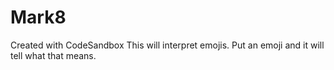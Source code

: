 # Mark8
Created with CodeSandbox
This will interpret emojis. Put an emoji and it will tell what that means.

